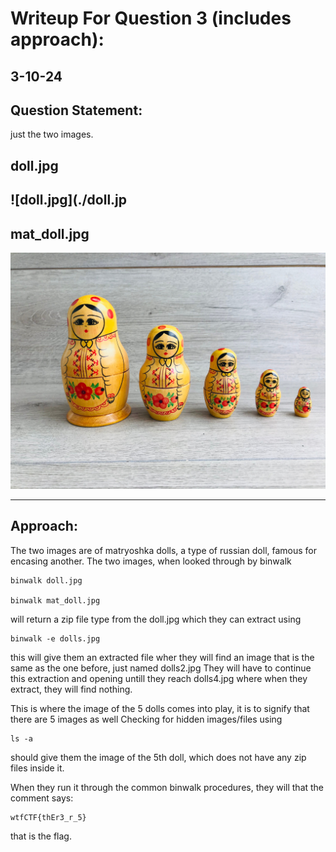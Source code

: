 # Writeup For Question 3 (includes approach):
## 3-10-24
## Question Statement:

just the two images.

doll.jpg
---
![doll.jpg](./doll.jp
---
mat_doll.jpg
---
![mat_doll.jpg](./mat_doll.jpg)

---

## Approach:

The two images are of matryoshka dolls, a type of russian doll, famous for encasing another.
The two images, when looked through by binwalk

```
binwalk doll.jpg

binwalk mat_doll.jpg

```
will return a zip file type from the doll.jpg which they can extract using

```
binwalk -e dolls.jpg
```

this will give them an extracted file wher they will find an image that is the same as the one before, just named dolls2.jpg
They will have to continue this extraction and opening untill they reach dolls4.jpg where when they extract, they will find nothing.

This is where the image of the 5 dolls comes into play, it is to signify that there are 5 images as well
Checking for hidden images/files using

```
ls -a 
```
should give them the image of the 5th doll, which does not have any zip files inside it.

When they run it through the common binwalk procedures, they will that the comment says:

```
wtfCTF{thEr3_r_5}

```
that is the flag.
